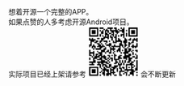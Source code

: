 想着开源一个完整的APP。  
如果点赞的人多考虑开源Android项目。  
实际项目已经上架请参考
<img src="/static/QRCode.png" style="width:100px;height:100px"/>
会不断更新

